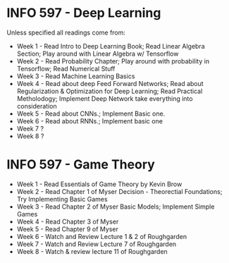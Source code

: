 

# INFO 597 - Deep Learning

Unless specified all readings come from:
- Week 1 - Read Intro to Deep Learning Book; Read Linear Algebra Section; Play around with Linear Algebra w/ Tensorflow
- Week 2 - Read Probability Chapter; Play around with probability in Tensorflow; Read Numerical Stuff
- Week 3 - Read Machine Learning Basics
- Week 4 - Read about deep Feed Forward Networks; Read about Regularization & Optimization for Deep Learning; Read Practical Metholodogy; Implement Deep Network take everything into consideration
- Week 5 - Read about CNNs.; Implement Basic one.
- Week 6 - Read about RNNs.; Implement basic one
- Week 7 ?
- Week 8 ?

# INFO 597 - Game Theory

- Week 1 - Read Essentials of Game Theory by Kevin Brow
- Week 2 -  Read Chapter 1 of Myser Decision - Theorectial Foundations; Try Implementing Basic Games
- Week 3 - Read Chapter 2 of Myser Basic Models; Implement Simple Games
- Week 4 - Read Chapter 3 of Myser
- Week 5 - Read Chapter 9 of Myser
- Week 6 - Watch and Review Lecture 1 & 2 of Roughgarden
- Week 7 - Watch and Review Lecture 7 of Roughgarden
- Week 8 - Watch & review lecture 11 of Roughgarden
